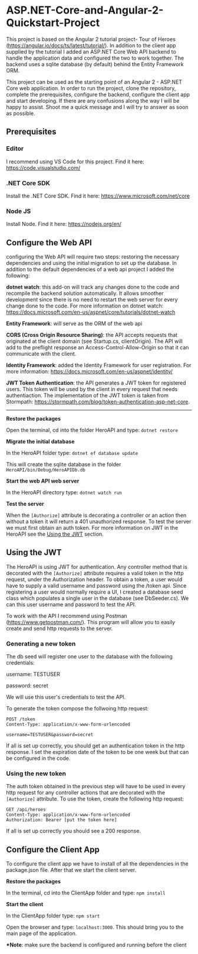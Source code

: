 # ASP.NET-Core-and-Angular-2-Quickstart-Project
This project is based on the Angular 2 tutorial project- Tour of Heroes (https://angular.io/docs/ts/latest/tutorial/). In addition to the client app supplied by the tutorial I added an ASP.NET Core Web API backend to handle the application data and configured the two to work together. The backend uses a sqlite database (by default) behind the Entity Framework ORM. 

This project can be used as the starting point of an Angular 2 - ASP.NET Core web application. In order to run the project, clone the repository, complete the prerequisites, configure the backend, configure the client app and start developing. If there are any confusions along the way I will be happy to assist. Shoot me a quick message and I will try to answer as soon as possible.  

## Prerequisites

### Editor
I recommend using VS Code for this project. Find it here: https://code.visualstudio.com/

### .NET Core SDK
Install the .NET Core SDK. Find it here: https://www.microsoft.com/net/core

### Node JS
Install Node. Find it here: https://nodejs.org/en/


## Configure the Web API

configuring the Web API will require two steps: restoring the necessary dependencies and using the initial migration to set up the database. In addition to the default dependencies of a web api project I added the following:

**dotnet watch**: this add-on will track any changes done to the code and recompile the backend solution automatically. It allows smoother development since there is no need to restart the web server for every change done to the code. For more information on dotnet watch: https://docs.microsoft.com/en-us/aspnet/core/tutorials/dotnet-watch

**Entity Framework**: will serve as the ORM of the web api

**CORS (Cross Origin Resource Sharing)**: the API accepts requests that originated at the client domain (see Startup.cs, clientOrigin). The API will add to the preflight response an Access-Control-Allow-Origin so that it can communicate with the client.  

**Identity Framework**: added the Identity Framework for user registration. For more information: https://docs.microsoft.com/en-us/aspnet/identity/

**JWT Token Authentication**: the API generates a JWT token for registered users. This token will be used by the client in every request that needs authentiaction. The implementation of the JWT token is taken from Stormpath: https://stormpath.com/blog/token-authentication-asp-net-core.

---

__Restore the packages__

Open the terminal, cd into the folder HeroAPI and type: `dotnet restore`

__Migrate the initial database__

In the HeroAPI folder type: `dotnet ef database update`

This will create the sqlite database in the folder `HeroAPI/bin/Debug/HeroAPIDb.db`

__Start the web API web server__

In the HeroAPI directory type: `dotnet watch run`

__Test the server__

When the `[Authorize]` attribute is decorating a controller or an action then without a token it will return a 401 unauthorized response. To test the server we must first obtain an auth token. For more information on JWT in the HeroAPI see the [Using the JWT](#using-the-jwt) section.  


## Using the JWT

The HeroAPI is using JWT for authentication. Any controller method that is decorated with the `[Authorize]` attribute requires a valid token in the http request, under the Authorization header. To obtain a token, a user would have to supply a valid username and password using the /token api. Since registering a user would normally require a UI, I created a database seed class which populates a single user in the database (see DbSeeder.cs). We can this user username and password to test the API.

To work with the API I recommend using Postman (https://www.getpostman.com/). This program will allow you to easily create and send http requests to the server. 

### Generating a new token

The db seed will register one user to the database with the following credentials:

username: TESTUSER

password: secret

We will use this user's credentials to test the API. 

To generate the token compose the follwoing http request:

```
POST /token
Content-Type: application/x-www-form-urlencoded

username=TESTUSER&password=secret
```
If all is set up correctly, you should get an authentication token in the http response. I set the expiration date of the token to be one week but that can be configured in the code. 

### Using the new token

The auth token obtained in the previous step will have to be used in every http request for any controller actions that are decorated with the `[Authorize]` attribute. To use the token, create the following http request:

```
GET /api/heroes
Content-Type: application/x-www-form-urlencoded
Authorization: Bearer [put the token here]
```
If all is set up correctly you should see a 200 response.

## Configure the Client App

To configure the client app we have to install of all the dependencies in the package.json file. After that we start the client server.

__Restore the packages__

In the terminal, cd into the ClientApp folder and type: `npm install`

__Start the client__

In the ClientApp folder type: `npm start`

Open the browser and type: `localhost:3000`. This should bring you to the main page of the application. 

__*Note__: make sure the backend is configured and running before the client 




